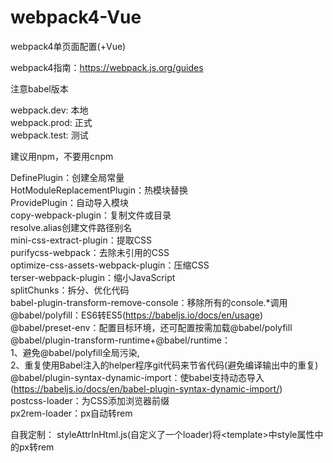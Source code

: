 # webpack4-Vue
webpack4单页面配置(+Vue)   

webpack4指南：https://webpack.js.org/guides  

注意babel版本

webpack.dev: 本地  
webpack.prod: 正式  
webpack.test: 测试

建议用npm，不要用cnpm

DefinePlugin：创建全局常量  
HotModuleReplacementPlugin：热模块替换  
ProvidePlugin：自动导入模块  
copy-webpack-plugin：复制文件或目录  
resolve.alias创建文件路径别名  
mini-css-extract-plugin：提取CSS  
purifycss-webpack：去除未引用的CSS  
optimize-css-assets-webpack-plugin：压缩CSS  
terser-webpack-plugin：缩小JavaScript  
splitChunks：拆分、优化代码  
babel-plugin-transform-remove-console：移除所有的console.*调用  
@babel/polyfill：ES6转ES5(https://babeljs.io/docs/en/usage)  
@babel/preset-env：配置目标环境，还可配置按需加载@babel/polyfill  
@babel/plugin-transform-runtime+@babel/runtime：  
    1、避免@babel/polyfill全局污染,  
    2、重复使用Babel注入的helper程序git代码来节省代码(避免编译输出中的重复)  
@babel/plugin-syntax-dynamic-import：使babel支持动态导入 (https://babeljs.io/docs/en/babel-plugin-syntax-dynamic-import/)  
postcss-loader：为CSS添加浏览器前缀  
px2rem-loader：px自动转rem  


自我定制：
    styleAttrInHtml.js(自定义了一个loader)将\<template>中style属性中的px转rem  
   
